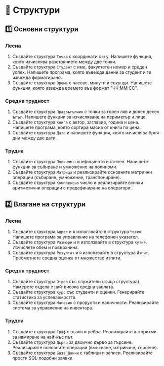 # 📘 Структури

## 1️⃣ Основни структури

### Лесна

1. Създайте структура `Точка` с координати x и y. Напишете функция, която изчислява разстоянието между две точки.
2. Създайте структура `Студент` с име, факултетен номер и среден успех. Напишете програма, която въвежда данни за студент и ги извежда форматирано.
3. Създайте структура `Време` с часове, минути и секунди. Напишете функция, която извежда времето във формат "ЧЧ:ММ:СС".

### Средна трудност

1. Създайте структура `Правоъгълник` с точки за горен ляв и долен десен ъгъл. Напишете функции за изчисляване на периметър и лице.
2. Създайте структура `Книга` с автор, заглавие, година и цена. Напишете програма, която сортира масив от книги по цена.
3. Създайте структура `Дата` и напишете функция, която изчислява броя дни между две дати.

### Трудна

1. Създайте структура `Полином` с коефициенти и степен. Напишете функции за събиране и умножение на полиноми.
2. Създайте структура `Матрица` и реализирайте основните матрични операции (събиране, умножение, транспониране).
3. Създайте структура `Комплексно` число и реализирайте всички аритметични операции с предефиниране на оператори.

## 2️⃣ Влагане на структури

### Лесна

1. Създайте структура `Адрес` и я използвайте в структура `Човек`. Напишете програма за управление на телефонен указател.
2. Създайте структура `Размери` и я използвайте в структура `Кутия`. Изчислете обем и повърхнина.
3. Създайте структура `Резултат` и я използвайте в структура `Изпит`. Пресметнете средна оценка от множество изпити.

### Средна трудност

1. Създайте структура `Отдел` със служители (също структура). Намерете отдела с най-висока средна заплата.
2. Създайте структура `Курс` със студенти и оценки. Генерирайте статистика за успеваемостта.
3. Създайте структура `Магазин` с продукти и наличности. Реализирайте система за управление на инвентара.

### Трудна

1. Създайте структура `Граф` с възли и ребра. Реализирайте алгоритми за намиране на най-къс път.
2. Създайте структура `Дърво` за двоично дърво за търсене. Реализирайте основните операции (вмъкване, изтриване, търсене).
3. Създайте структура `База_Данни` с таблици и записи. Реализирайте прости SQL-подобни заявки.
